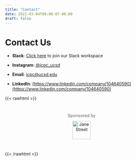 ```yaml
---
title: "Contact"
date: 2022-03-04T00:08:07-08:00
draft: false
---
```


# Contact Us

- **Slack**: [Click here](https://join.slack.com/t/ucsdcp/signup) to join our Slack workspace

- **Instagram**: [@icpc_ucsd](https://www.instagram.com/icpc_ucsd/)

- **Email**: [icpc@ucsd.edu](mailto:icpc@ucsd.edu)

- **LinkedIn**: [https://www.linkedin.com/company/104640590](https://www.linkedin.com/company/104640590)

{{< rawhtml >}}
<div style="text-align: center; margin: 40px 0;">
  <p style="font-size: 14px; color: #666; margin-bottom: 10px;">Sponsored by</p>
  <a href="https://www.janestreet.com/" target="_blank">
    <img src="/images/Jane_Street.png" alt="Jane Street" style="height: 60px;">
  </a>
</div>
{{< /rawhtml >}}